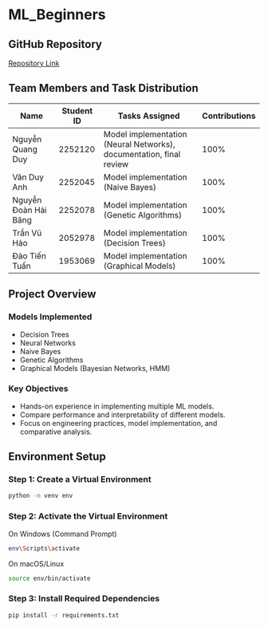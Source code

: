 # ML_Beginners

## GitHub Repository

[Repository Link](https://github.com/Acht8888/ML_Beginners.git)

## Team Members and Task Distribution

| Name                 | Student ID | Tasks Assigned                                                      | Contributions |
| -------------------- | ---------- | ------------------------------------------------------------------- | ------------- |
| Nguyễn Quang Duy     | 2252120    | Model implementation (Neural Networks), documentation, final review | 100%          |
| Văn Duy Anh          | 2252045    | Model implementation (Naive Bayes)                                  | 100%          |
| Nguyễn Đoàn Hải Băng | 2252078    | Model implementation (Genetic Algorithms)                           | 100%          |
| Trần Vũ Hảo          | 2052978    | Model implementation (Decision Trees)                               | 100%          |
| Đào Tiến Tuấn        | 1953069    | Model implementation (Graphical Models)                             | 100%          |

## Project Overview

### Models Implemented

- Decision Trees
- Neural Networks
- Naive Bayes
- Genetic Algorithms
- Graphical Models (Bayesian Networks, HMM)

### Key Objectives

- Hands-on experience in implementing multiple ML models.
- Compare performance and interpretability of different models.
- Focus on engineering practices, model implementation, and comparative analysis.

## Environment Setup

### Step 1: Create a Virtual Environment

```bash
python -m venv env
```

### Step 2: Activate the Virtual Environment

On Windows (Command Prompt)

```bash
env\Scripts\activate
```

On macOS/Linux

```bash
source env/bin/activate
```

### Step 3: Install Required Dependencies

```bash
pip install -r requirements.txt
```
